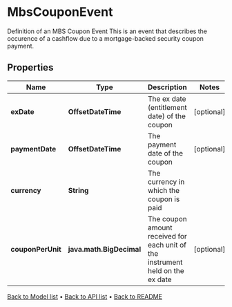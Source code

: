 

# MbsCouponEvent

Definition of an MBS Coupon Event  This is an event that describes the occurence of a cashflow due to a mortgage-backed security coupon payment.

## Properties

| Name | Type | Description | Notes |
|------------ | ------------- | ------------- | -------------|
|**exDate** | **OffsetDateTime** | The ex date (entitlement date) of the coupon |  [optional] |
|**paymentDate** | **OffsetDateTime** | The payment date of the coupon |  [optional] |
|**currency** | **String** | The currency in which the coupon is paid |  |
|**couponPerUnit** | **java.math.BigDecimal** | The coupon amount received for each unit of the instrument held on the ex date |  [optional] |



[Back to Model list](../README.md#documentation-for-models) &#8226; [Back to API list](../README.md#documentation-for-api-endpoints) &#8226; [Back to README](../README.md)


